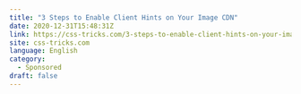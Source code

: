 ```yaml
---
title: "3 Steps to Enable Client Hints on Your Image CDN"
date: 2020-12-31T15:48:31Z
link: https://css-tricks.com/3-steps-to-enable-client-hints-on-your-image-cdn/?utm_medium=RSS&utm_source=news.12bit.vn
site: css-tricks.com
language: English
category:
  - Sponsored
draft: false
---
```

